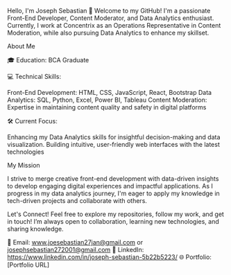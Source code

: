 Hello, I'm Joseph Sebastian 👋
Welcome to my GitHub! I'm a passionate Front-End Developer, Content Moderator, and Data Analytics enthusiast. Currently, I work at Concentrix as an Operations Representative in Content Moderation, while also pursuing Data Analytics to enhance my skillset.

About Me

🎓 Education: BCA Graduate

💻 Technical Skills:

Front-End Development: HTML, CSS, JavaScript, React, Bootstrap
Data Analytics: SQL, Python, Excel, Power BI, Tableau
Content Moderation: Expertise in maintaining content quality and safety in digital platforms

🛠️ Current Focus:

Enhancing my Data Analytics skills for insightful decision-making and data visualization.
Building intuitive, user-friendly web interfaces with the latest technologies

My Mission

I strive to merge creative front-end development with data-driven insights to develop engaging digital experiences and impactful applications. As I progress in my data analytics journey, I'm eager to apply my knowledge in tech-driven projects and collaborate with others.

Let's Connect!
Feel free to explore my repositories, follow my work, and get in touch!
I’m always open to collaboration, learning new technologies, and sharing knowledge.

📧 Email: www.joesebastian27jan@gmail.com  or josephsebastian272001@gmail.com
🔗 LinkedIn: https://www.linkedin.com/in/joseph-sebastian-5b22b5223/
🌐 Portfolio: [Portfolio URL]

<!---
josephSebastian27/josephSebastian27 is a ✨ special ✨ repository because its `README.md` (this file) appears on your GitHub profile.
You can click the Preview link to take a look at your changes.
--->
